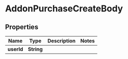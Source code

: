 # AddonPurchaseCreateBody

## Properties
Name | Type | Description | Notes
------------ | ------------- | ------------- | -------------
**userId** | **String** |  | 
